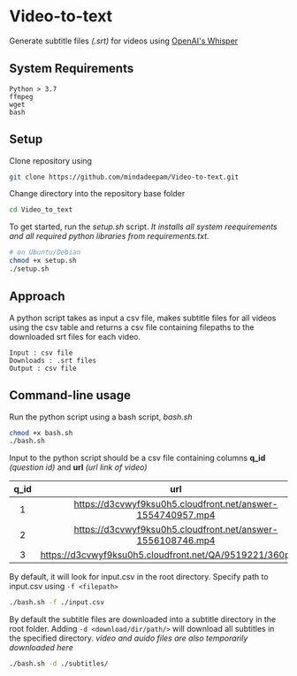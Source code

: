 # Video-to-text

Generate subtitle files *(.srt)* for videos using <a href="https://github.com/openai/whisper">OpenAI's Whisper</a>

## System Requirements

    Python > 3.7
    ffmpeg
    wget
    bash

## Setup

Clone repository using 
```bash
git clone https://github.com/mindadeepam/Video-to-text.git
```
Change directory into the repository base folder 
```bash
cd Video_to_text
```

To get started, run the *setup.sh* script. 
*It installs all system reequirements and all required python libraries from requirements.txt.*
    
```bash
# on Ubuntu/Debian
chmod +x setup.sh
./setup.sh
```

## Approach

A python script takes as input a csv file, makes subtitle files for all videos using the csv table and returns a csv file containing filepaths to the downloaded srt files for each video. 

    Input : csv file
    Downloads : .srt files 
    Output : csv file

## Command-line usage

Run the python script using a bash script, *bash.sh*
```bash
chmod +x bash.sh
./bash.sh
```

Input to the python script should be a csv file containing columns **q_id** *(question id)* and **url** *(url link of video)*

| q_id | url    | 
| :---:   | :---: | 
| 1 | https://d3cvwyf9ksu0h5.cloudfront.net/answer-1554740957.mp4   |
| 2 | https://d3cvwyf9ksu0h5.cloudfront.net/answer-1556108746.mp4   |
| 3 | https://d3cvwyf9ksu0h5.cloudfront.net/QA/9519221/360p.mp4  |


By default, it will look for input.csv in the root directory. Specify path to input.csv using `-f <filepath>`
```bash    
./bash.sh -f ./input.csv 
```

By default the subtitle files are downloaded into a subtitle directory in the root folder. Adding `-d <download/dir/path/>` will download all subtitles in the specified directory. *video and auido files are also temporarily downloaded here*

```bash    
./bash.sh -d ./subtitles/ 
```
